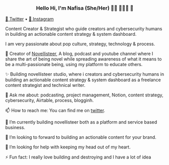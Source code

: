 <h3 align="center"> Hello Hi, I'm Nafisa (She/Her) 👋🏾 👩🏾‍💻 👋 </h3>

<p align="center">
  
  <a href="https://twitter.com/anafisad">📱 Twitter</a> • 
  <a href="https://instagram.com/c/novellisteer">📼 Instagram</a>
</p>

Content Creator & Strategist who guide creators and cybersecurity humans in building an actionable content strategy & system dashboard.

I am very passionate about pop culture, strategy, technology & process.


🔭 Creator of <a href="https://novellisteer.com"> Novellisteer</a>,  A blog, podcast and youtube channel where I share the art of being novel while spreading awareness of what it means to be a multi-passionate being, using my platform to educate others.

✨ Building novellisteer studio, where i creators and cybersecurity humans in building an actionable content strategy & system dashboard as a freelance content strategist and technical writer.

💬 Ask me about: podcasting, project management, Notion, content strategy, cybersecurity, Airtable, process, blogginh.

📫 How to reach me: You can find me on [twitter](https://twitter.com/anafisad). 

🌱 I’m currently building novellisteer both as a platform and service based business.

👯 I’m looking to forward to building an actionable content for your brand.

🤔 I’m looking for help with keeping my head out of my heart.

⚡ Fun fact: I really love building and destroying and I have a lot of idea 

<!--
**anafisad/anafisad** is a ✨ _special_ ✨ repository because its `README.md` (this file) appears on your GitHub profile.

⚡️ What I do:

- 🔭 I’m currently working on ...
- 🌱 I’m currently learning ...
- 👯 I’m looking to collaborate on ...
- 🤔 I’m looking for help with ...
- 💬 Ask me about ...
- 📫 How to reach me: ...
- 😄 Pronouns: ...
- ⚡ Fun fact: ...

- 💬 Ask me about ...
- 📫 How to reach me: ...
- 😄 Pronouns: ...
- ⚡ Fun fact: ...
